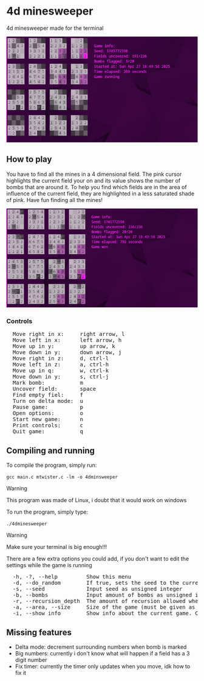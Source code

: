 # 4d minesweeper

4d minesweeper made for the terminal

![A screenshot of a game of 4d minesweeper](screenshot1.png)

## How to play

You have to find all the mines in a 4 dimensional field. The pink cursor highlights the current field your on and its value shows the number of bombs that are around it. To help you find which fields are in the area of influence of the current field, they are highlighted in a less saturated shade of pink. Have fun finding all the mines!

![A screenshot if a finished game](screenshot2.png)

### Controls

<pre>
  Move right in x:     right arrow, l
  Move left in x:      left arrow, h
  Move up in y:        up arrow, k
  Move down in y:      down arrow, j
  Move right in z:     d, ctrl-l
  Move left in z:      a, ctrl-h
  Move up in q:        w, ctrl-k
  Move down in y:      s, ctrl-j
  Mark bomb:           m
  Uncover field:       space
  Find empty fiel:     f
  Turn on delta mode:  u
  Pause game:          p
  Open options:        o
  Start new game:      n
  Print controls:      c
  Quit game:           q
</pre>

## Compiling and running

To compile the program, simply run:

```
gcc main.c mtwister.c -lm -o 4dminsweeper
```

> [!WARNING]
> This program was made of Linux, i doubt that it would work on windows

To run the program, simply type:

```
./4dminesweeper
```

> [!WARNING]
> Make sure your terminal is big enough!!!

There are a few extra options you could add, if you don't want to edit the settings while the game is running

<pre>
  -h, -?, --help         Show this menu
  -d, --do_random        If true, sets the seed to the current time
  -s, --seed             Input seed as unsigned integer
  -b, --bombs            Input amount of bombs as unsigned integer
  -r, --recursion_depth  The amount of recursion allowed when uncovering fields
  -a, --area, --size     Size of the game (must be given as comma separated list of unsigned integers e.g 4, 4, 4, 4)
  -i, --show_info        Show info about the current game. Can be set to true or false
</pre>

## Missing features

- Delta mode: decrement surrounding numbers when bomb is marked
- Big numbers: currently i don't know what will happen if a field has a 3 digit number
- Fix timer: currently the timer only updates when you move, idk how to fix it
